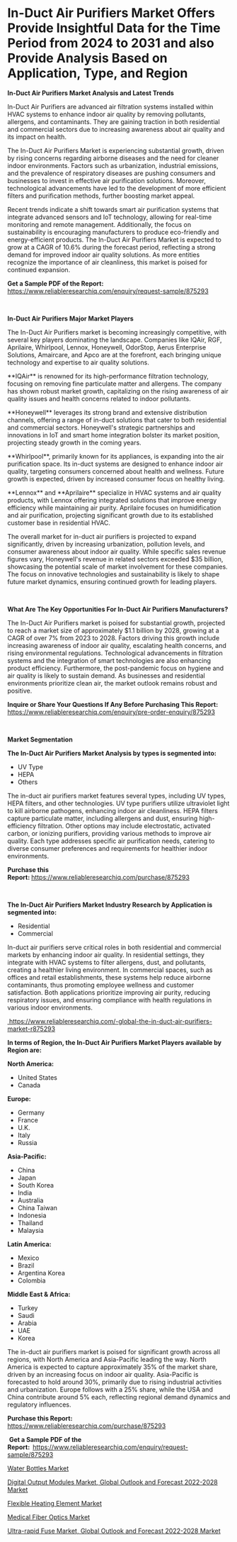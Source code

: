 <p><h1>In-Duct Air Purifiers Market Offers Provide Insightful Data for the Time Period from 2024 to 2031 and also Provide Analysis Based on Application, Type, and Region</h1></p><p><strong>In-Duct Air Purifiers Market Analysis and Latest Trends</strong></p>
<p><p>In-Duct Air Purifiers are advanced air filtration systems installed within HVAC systems to enhance indoor air quality by removing pollutants, allergens, and contaminants. They are gaining traction in both residential and commercial sectors due to increasing awareness about air quality and its impact on health.</p><p>The In-Duct Air Purifiers Market is experiencing substantial growth, driven by rising concerns regarding airborne diseases and the need for cleaner indoor environments. Factors such as urbanization, industrial emissions, and the prevalence of respiratory diseases are pushing consumers and businesses to invest in effective air purification solutions. Moreover, technological advancements have led to the development of more efficient filters and purification methods, further boosting market appeal.</p><p>Recent trends indicate a shift towards smart air purification systems that integrate advanced sensors and IoT technology, allowing for real-time monitoring and remote management. Additionally, the focus on sustainability is encouraging manufacturers to produce eco-friendly and energy-efficient products. The In-Duct Air Purifiers Market is expected to grow at a CAGR of 10.6% during the forecast period, reflecting a strong demand for improved indoor air quality solutions. As more entities recognize the importance of air cleanliness, this market is poised for continued expansion.</p></p>
<p><strong>Get a Sample PDF of the Report:&nbsp;</strong> <a href="https://www.reliableresearchiq.com/enquiry/request-sample/875293">https://www.reliableresearchiq.com/enquiry/request-sample/875293</a></p>
<p>&nbsp;</p>
<p><strong>In-Duct Air Purifiers Major Market Players</strong></p>
<p><p>The In-Duct Air Purifiers market is becoming increasingly competitive, with several key players dominating the landscape. Companies like IQAir, RGF, Aprilaire, Whirlpool, Lennox, Honeywell, OdorStop, Aerus Enterprise Solutions, Amaircare, and Apco are at the forefront, each bringing unique technology and expertise to air quality solutions.</p><p>**IQAir** is renowned for its high-performance filtration technology, focusing on removing fine particulate matter and allergens. The company has shown robust market growth, capitalizing on the rising awareness of air quality issues and health concerns related to indoor pollutants.</p><p>**Honeywell** leverages its strong brand and extensive distribution channels, offering a range of in-duct solutions that cater to both residential and commercial sectors. Honeywell's strategic partnerships and innovations in IoT and smart home integration bolster its market position, projecting steady growth in the coming years.</p><p>**Whirlpool**, primarily known for its appliances, is expanding into the air purification space. Its in-duct systems are designed to enhance indoor air quality, targeting consumers concerned about health and wellness. Future growth is expected, driven by increased consumer focus on healthy living.</p><p>**Lennox** and **Aprilaire** specialize in HVAC systems and air quality products, with Lennox offering integrated solutions that improve energy efficiency while maintaining air purity. Aprilaire focuses on humidification and air purification, projecting significant growth due to its established customer base in residential HVAC.</p><p>The overall market for in-duct air purifiers is projected to expand significantly, driven by increasing urbanization, pollution levels, and consumer awareness about indoor air quality. While specific sales revenue figures vary, Honeywell's revenue in related sectors exceeded $35 billion, showcasing the potential scale of market involvement for these companies. The focus on innovative technologies and sustainability is likely to shape future market dynamics, ensuring continued growth for leading players.</p></p>
<p>&nbsp;</p>
<p><strong>What Are The Key Opportunities For In-Duct Air Purifiers Manufacturers?</strong></p>
<p><p>The In-Duct Air Purifiers market is poised for substantial growth, projected to reach a market size of approximately $1.1 billion by 2028, growing at a CAGR of over 7% from 2023 to 2028. Factors driving this growth include increasing awareness of indoor air quality, escalating health concerns, and rising environmental regulations. Technological advancements in filtration systems and the integration of smart technologies are also enhancing product efficiency. Furthermore, the post-pandemic focus on hygiene and air quality is likely to sustain demand. As businesses and residential environments prioritize clean air, the market outlook remains robust and positive.</p></p>
<p><strong>Inquire or Share Your Questions If Any Before Purchasing This Report:</strong> <a href="https://www.reliableresearchiq.com/enquiry/pre-order-enquiry/875293">https://www.reliableresearchiq.com/enquiry/pre-order-enquiry/875293</a></p>
<p>&nbsp;</p>
<p><strong>Market Segmentation</strong></p>
<p><strong>The In-Duct Air Purifiers Market Analysis by types is segmented into:</strong></p>
<p><ul><li>UV Type</li><li>HEPA</li><li>Others</li></ul></p>
<p><p>The in-duct air purifiers market features several types, including UV types, HEPA filters, and other technologies. UV type purifiers utilize ultraviolet light to kill airborne pathogens, enhancing indoor air cleanliness. HEPA filters capture particulate matter, including allergens and dust, ensuring high-efficiency filtration. Other options may include electrostatic, activated carbon, or ionizing purifiers, providing various methods to improve air quality. Each type addresses specific air purification needs, catering to diverse consumer preferences and requirements for healthier indoor environments.</p></p>
<p><strong>Purchase this Report:&nbsp;</strong><a href="https://www.reliableresearchiq.com/purchase/875293">https://www.reliableresearchiq.com/purchase/875293</a></p>
<p>&nbsp;</p>
<p><strong>The In-Duct Air Purifiers Market Industry Research by Application is segmented into:</strong></p>
<p><ul><li>Residential</li><li>Commercial</li></ul></p>
<p><p>In-duct air purifiers serve critical roles in both residential and commercial markets by enhancing indoor air quality. In residential settings, they integrate with HVAC systems to filter allergens, dust, and pollutants, creating a healthier living environment. In commercial spaces, such as offices and retail establishments, these systems help reduce airborne contaminants, thus promoting employee wellness and customer satisfaction. Both applications prioritize improving air purity, reducing respiratory issues, and ensuring compliance with health regulations in various indoor environments.</p></p>
<p><a href="https://www.reliableresearchiq.com/-global-the-in-duct-air-purifiers-market-r875293">&nbsp;https://www.reliableresearchiq.com/-global-the-in-duct-air-purifiers-market-r875293</a></p>
<p><strong>In terms of Region, the In-Duct Air Purifiers Market Players available by Region are:</strong></p>
<p>
    <p> <strong> North America: </strong>
        <ul>
            <li>United States</li>
            <li>Canada</li>
        </ul>
        </p> 
    <p> <strong> Europe: </strong>
        <ul>
            <li>Germany</li>
            <li>France</li>
            <li>U.K.</li>
            <li>Italy</li>
            <li>Russia</li>
        </ul>
        </p> 
    <p> <strong> Asia-Pacific: </strong>
        <ul>
            <li>China</li>
            <li>Japan</li>
            <li>South Korea</li>
            <li>India</li>
            <li>Australia</li>
            <li>China Taiwan</li>
            <li>Indonesia</li>
            <li>Thailand</li>
            <li>Malaysia</li>
        </ul>
        </p> 
    <p> <strong> Latin America: </strong>
        <ul>
            <li>Mexico</li>
            <li>Brazil</li>
            <li>Argentina Korea</li>
            <li>Colombia</li>
        </ul>
        </p> 
    <p> <strong> Middle East & Africa: </strong>
        <ul>
            <li>Turkey</li>
            <li>Saudi</li>
            <li>Arabia</li>
            <li>UAE</li>
            <li>Korea</li>
        </ul>
    </p>
    </p>
<p><p>The in-duct air purifiers market is poised for significant growth across all regions, with North America and Asia-Pacific leading the way. North America is expected to capture approximately 35% of the market share, driven by an increasing focus on indoor air quality. Asia-Pacific is forecasted to hold around 30%, primarily due to rising industrial activities and urbanization. Europe follows with a 25% share, while the USA and China contribute around 5% each, reflecting regional demand dynamics and regulatory influences.</p></p>
<p><strong>Purchase this Report: </strong><a href="https://www.reliableresearchiq.com/purchase/875293">https://www.reliableresearchiq.com/purchase/875293</a></p>
<p>&nbsp;<strong>Get a Sample PDF of the Report:&nbsp;&nbsp;</strong><a href="https://www.reliableresearchiq.com/enquiry/request-sample/875293">https://www.reliableresearchiq.com/enquiry/request-sample/875293</a></p>
<p><strong></strong></p>
<p><p><a href="https://www.linkedin.com/pulse/insights-water-bottles-market-players-size-geographical-regions-yfm0e?trackingId=Wt8XW9Y4SuK8k6axVoqlMg%3D%3D">Water Bottles Market</a></p><p><a href="https://medium.com/@clairhane_9803/evaluating-global-digital-output-modules-market-global-outlook-and-forecast-2022-2028-market-2d54062abd88">Digital Output Modules Market, Global Outlook and Forecast 2022-2028 Market</a></p><p><a href="https://www.linkedin.com/pulse/global-flexible-heating-element-market-projected-grow-cagr-kxtxf?trackingId=pgzz6%2BlhQ6aoCn%2BZxq8szg%3D%3D">Flexible Heating Element Market</a></p><p><a href="https://www.linkedin.com/pulse/evaluating-global-medical-fiber-optics-market-trends-growth-x2hde?trackingId=hSctnVdUoN5raI%2Bs1ZlCuA%3D%3D">Medical Fiber Optics Market</a></p><p><a href="https://medium.com/@karianerice/global-ultra-rapid-fuse-market-global-outlook-and-forecast-2022-2028-market-sector-types-66276c4b385d">Ultra-rapid Fuse Market, Global Outlook and Forecast 2022-2028 Market</a></p></p>